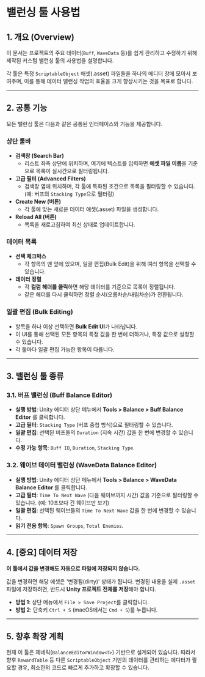 # 밸런싱 툴 사용법

## 1. 개요 (Overview)

이 문서는 프로젝트의 주요 데이터(`Buff`, `WaveData` 등)를 쉽게 관리하고 수정하기 위해 제작된 커스텀 밸런싱 툴의 사용법을 설명합니다.

각 툴은 특정 `ScriptableObject` 애셋(.asset) 파일들을 하나의 에디터 창에 모아서 보여주며, 이를 통해 데이터 밸런싱 작업의 효율을 크게 향상시키는 것을 목표로 합니다.

---

## 2. 공통 기능

모든 밸런싱 툴은 다음과 같은 공통된 인터페이스와 기능을 제공합니다.

### 상단 툴바
- **검색창 (Search Bar)**
  - 리스트 좌측 상단에 위치하며, 여기에 텍스트를 입력하면 **에셋 파일 이름**을 기준으로 목록이 실시간으로 필터링됩니다.
- **고급 필터 (Advanced Filters)**
  - 검색창 옆에 위치하며, 각 툴에 특화된 조건으로 목록을 필터링할 수 있습니다. (예: 버프의 `Stacking Type`으로 필터링)
- **Create New (버튼)**
  - 각 툴에 맞는 새로운 데이터 애셋(.asset) 파일을 생성합니다.
- **Reload All (버튼)**
  - 목록을 새로고침하여 최신 상태로 업데이트합니다.

### 데이터 목록
- **선택 체크박스**
  - 각 항목의 맨 앞에 있으며, 일괄 편집(Bulk Edit)을 위해 여러 항목을 선택할 수 있습니다.
- **데이터 정렬**
  - 각 **컬럼 헤더를 클릭**하면 해당 데이터를 기준으로 목록이 정렬됩니다.
  - 같은 헤더를 다시 클릭하면 정렬 순서(오름차순/내림차순)가 전환됩니다.

### 일괄 편집 (Bulk Editing)
- 항목을 하나 이상 선택하면 **Bulk Edit UI**가 나타납니다.
- 이 UI를 통해 선택된 모든 항목의 특정 값을 한 번에 더하거나, 특정 값으로 설정할 수 있습니다.
- 각 툴마다 일괄 편집 가능한 항목이 다릅니다.

---

## 3. 밸런싱 툴 종류

### 3.1. 버프 밸런싱 (Buff Balance Editor)

- **실행 방법**: Unity 에디터 상단 메뉴에서 **Tools > Balance > Buff Balance Editor** 를 클릭합니다.
- **고급 필터**: `Stacking Type` (버프 중첩 방식)으로 필터링할 수 있습니다.
- **일괄 편집**: 선택된 버프들의 `Duration` (지속 시간) 값을 한 번에 변경할 수 있습니다.
- **수정 가능 항목**: `Buff ID`, `Duration`, `Stacking Type`.

### 3.2. 웨이브 데이터 밸런싱 (WaveData Balance Editor)

- **실행 방법**: Unity 에디터 상단 메뉴에서 **Tools > Balance > WaveData Balance Editor** 를 클릭합니다.
- **고급 필터**: `Time To Next Wave` (다음 웨이브까지 시간) 값을 기준으로 필터링할 수 있습니다. (예: 10초보다 긴 웨이브만 보기)
- **일괄 편집**: 선택된 웨이브들의 `Time To Next Wave` 값을 한 번에 변경할 수 있습니다.
- **읽기 전용 항목**: `Spawn Groups`, `Total Enemies`.

---

## 4. [중요] 데이터 저장

**이 툴에서 값을 변경해도 자동으로 파일에 저장되지 않습니다.**

값을 변경하면 해당 에셋은 '변경됨(dirty)' 상태가 됩니다. 변경된 내용을 실제 `.asset` 파일에 저장하려면, 반드시 **Unity 프로젝트 전체를 저장**해야 합니다.

- **방법 1**: 상단 메뉴에서 `File > Save Project`를 클릭합니다.
- **방법 2**: 단축키 `Ctrl + S` (macOS에서는 `Cmd + S`)를 누릅니다.

---

## 5. 향후 확장 계획

현재 이 툴은 제네릭(`BalanceEditorWindow<T>`) 기반으로 설계되어 있습니다. 따라서 향후 `RewardTable` 등 다른 `ScriptableObject` 기반의 데이터를 관리하는 에디터가 필요할 경우, 최소한의 코드로 빠르게 추가하고 확장할 수 있습니다.
